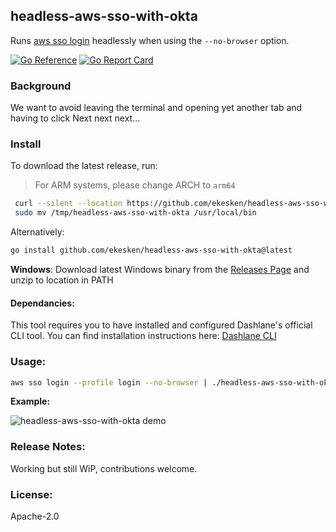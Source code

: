 ## headless-aws-sso-with-okta
Runs [aws sso login]() headlessly when using the `--no-browser` option.

[![Go Reference](https://pkg.go.dev/badge/github.com/ekesken/headless-aws-sso-with-okta.svg)](https://pkg.go.dev/github.com/ekesken/headless-aws-sso-with-okta) [![Go Report Card](https://goreportcard.com/badge/github.com/ekesken/headless-aws-sso-with-okta)](https://goreportcard.com/report/github.com/ekesken/headless-aws-sso-with-okta)

### Background

We want to avoid leaving the terminal and opening yet another tab and having to click Next next next...

### Install

To download the latest release, run:
> For ARM systems, please change ARCH to `arm64`

``` sh
 curl --silent --location https://github.com/ekesken/headless-aws-sso-with-okta/releases/latest/download/headless-aws-sso-with-okta_0.1.0_$(uname -s)_x86_64.tar.gz | tar xz -C /tmp/
 sudo mv /tmp/headless-aws-sso-with-okta /usr/local/bin
```

Alternatively:

``` sh
go install github.com/ekesken/headless-aws-sso-with-okta@latest
```

**Windows**: Download latest Windows binary from the [Releases Page](https://github.com/ekesken/headless-aws-sso-with-okta/releases) and unzip to location in PATH

#### Dependancies:

This tool requires you to have installed and configured Dashlane's official CLI tool. You can find installation instructions here: [Dashlane CLI](https://github.com/Dashlane/dashlane-cli/tree/master/src)
### Usage:

``` bash
aws sso login --profile login --no-browser | ./headless-aws-sso-with-okta "${USERNAME}" '${PASSWORD}' "$(oathtool -b --totp ${MFA_SECRET})"
```

**Example:**

![headless-aws-sso-with-okta demo](./docs/demo.gif)

### Release Notes:
Working but still WiP, contributions welcome.

### License:
Apache-2.0
